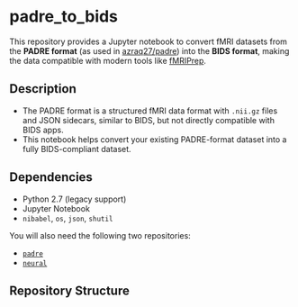 # padre_to_bids

This repository provides a Jupyter notebook to convert fMRI datasets from the **PADRE format** (as used in [azraq27/padre](https://github.com/azraq27/padre)) into the **BIDS format**, making the data compatible with modern tools like [fMRIPrep](https://fmriprep.org/).

## Description

- The PADRE format is a structured fMRI data format with `.nii.gz` files and JSON sidecars, similar to BIDS, but not directly compatible with BIDS apps.
- This notebook helps convert your existing PADRE-format dataset into a fully BIDS-compliant dataset.

## Dependencies

- Python 2.7 (legacy support)
- Jupyter Notebook
- `nibabel`, `os`, `json`, `shutil`

You will also need the following two repositories:
- [`padre`](https://github.com/azraq27/padre)
- [`neural`](https://github.com/azraq27/neural)

## Repository Structure
